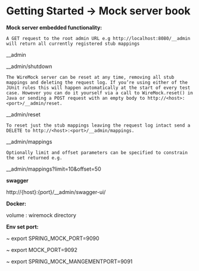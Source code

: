 # Getting Started -> Mock server book


**Mock  server embedded functionality:** 

`A GET request to the root admin URL e.g http://localhost:8080/__admin will return all currently registered stub mappings`

__admin

__admin/shutdown


`The WireMock server can be reset at any time, removing all stub mappings and deleting the request log. If you’re using either of the JUnit rules this will happen automatically at the start of every test case. However you can do it yourself via a call to WireMock.reset() in Java or sending a POST request with an empty body to http://<host>:<port>/__admin/reset.`

__admin/reset

`To reset just the stub mappings leaving the request log intact send a DELETE to http://<host>:<port>/__admin/mappings.`

__admin/mappings

`Optionally limit and offset parameters can be specified to constrain the set returned e.g.`

__admin/mappings?limit=10&offset=50

**swagger**

http://{host}:{port}/__admin/swagger-ui/

**Docker:**

volume : wiremock directory


**Env set port:** 

  ~ export SPRING_MOCK_PORT=9090 
  
  ~ export MOCK_PORT=9092
  
  ~ export SPRING_MOCK_MANGEMENTPORT=9091
  

